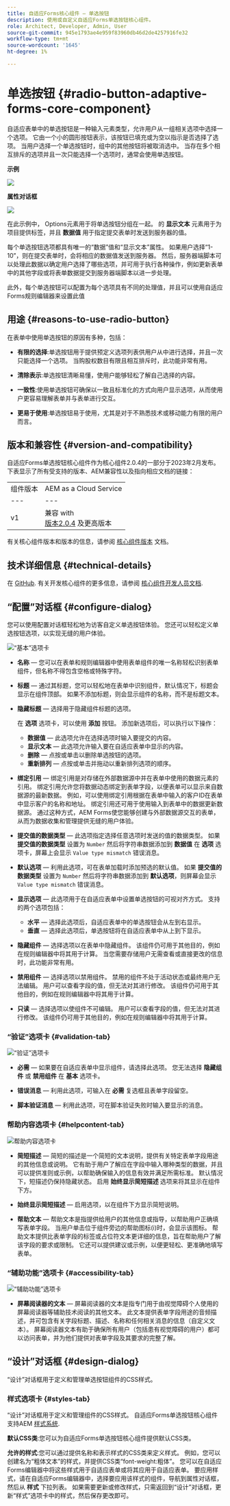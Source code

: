 ```yaml
---
title: 自适应Forms核心组件 — 单选按钮
description: 使用或自定义自适应Forms单选按钮核心组件。
role: Architect, Developer, Admin, User
source-git-commit: 945e1793ae4e959f83960db46d2de4257916fe32
workflow-type: tm+mt
source-wordcount: '1645'
ht-degree: 1%

---
```



# 单选按钮 {#radio-button-adaptive-forms-core-component}

自适应表单中的单选按钮是一种输入元素类型，允许用户从一组相关选项中选择一个选项。 它由一个小的圆形按钮表示，该按钮已填充或为空以指示是否选择了选项。 当用户选择一个单选按钮时，组中的其他按钮将被取消选中。 当存在多个相互排斥的选项并且一次只能选择一个选项时，通常会使用单选按钮。

**示例**

![](/help/adaptive-forms/assets/radio-button.png)

**属性对话框**

![](/help/adaptive-forms/assets/radio-button-properties.png)

在此示例中， Options元素用于将单选按钮分组在一起。 的 **显示文本** 元素用于为项目提供标签，并且 **数据值** 用于指定提交表单时发送到服务器的值。

每个单选按钮选项都具有唯一的“数据”值和“显示文本”属性。 如果用户选择“1-10”，则在提交表单时，会将相应的数据值发送到服务器。 然后，服务器端脚本可以处理此数据以确定用户选择了哪些选项，并可用于执行各种操作，例如更新表单中的其他字段或将表单数据提交到服务器端脚本以进一步处理。

此外，每个单选按钮可以配置为每个选项具有不同的处理值，并且可以使用自适应Forms规则编辑器来设置此值

## 用途 {#reasons-to-use-radio-button}

在表单中使用单选按钮的原因有多种，包括：

* **有限的选择**:单选按钮用于提供预定义选项列表供用户从中进行选择，并且一次只能选择一个选项。 当购股权数目有限且相互排斥时，此功能非常有用。

* **清除表示**:单选按钮清晰易懂，使用户能够轻松了解自己选择的内容。

* **一致性**:使用单选按钮可确保以一致且标准化的方式向用户显示选项，从而使用户更容易理解表单并与表单进行交互。

* **更易于使用**:单选按钮易于使用，尤其是对于不熟悉技术或移动能力有限的用户而言。

## 版本和兼容性 {#version-and-compatibility}

自适应Forms单选按钮核心组件作为核心组件2.0.4的一部分于2023年2月发布。下表显示了所有受支持的版本、AEM兼容性以及指向相应文档的链接：

|  |  |
|---|---|
| 组件版本 | AEM as a Cloud Service |
| --- | --- |
| v1 | 兼容 with<br>[版本2.0.4](/help/versions.md) 及更高版本 | 兼容 | 兼容 |

有关核心组件版本和版本的信息，请参阅 [核心组件版本](/help/versions.md) 文档。

<!-- ## Sample Component Output {#sample-component-output}

To experience the Accordion Component as well as see examples of its configuration options as well as HTML and JSON output, visit the [Component Library](https://adobe.com/go/aem_cmp_library_accordion). -->

## 技术详细信息 {#technical-details}

在 [GitHub](https://github.com/adobe/aem-core-forms-components/tree/master/ui.af.apps/src/main/content/jcr_root/apps/core/fd/components/form/radiobutton/v1/radiobutton). 有关开发核心组件的更多信息，请参阅 [核心组件开发人员文档](/help/developing/overview.md).

## “配置”对话框 {#configure-dialog}

您可以使用配置对话框轻松地为访客自定义单选按钮体验。 您还可以轻松定义单选按钮选项，以实现无缝的用户体验。

![“基本”选项卡](/help/adaptive-forms/assets/radiobutton_basictab.png)

* **名称**  — 您可以在表单和规则编辑器中使用表单组件的唯一名称轻松识别表单组件，但名称不得包含空格或特殊字符。

* **标题**  — 通过其标题，您可以轻松地在表单中识别组件，默认情况下，标题会显示在组件顶部。 如果不添加标题，则会显示组件的名称，而不是标题文本。

* **隐藏标题**  — 选择用于隐藏组件标题的选项。

   在 **选项** 选项卡，可以使用 **添加** 按钮。 添加新选项后，可以执行以下操作：

   * **数据值**  — 此选项允许在选择选项时输入要提交的内容。
   * **显示文本**  — 此选项允许输入要在自适应表单中显示的内容。
   * **删除**  — 点按或单击以删除单选按钮的选项。
   * **重新排列**  — 点按或单击并拖动以重新排列选项的顺序。

* **绑定引用**  — 绑定引用是对存储在外部数据源中并在表单中使用的数据元素的引用。 绑定引用允许您将数据动态绑定到表单字段，以便表单可以显示来自数据源的最新数据。 例如，可以使用绑定引用根据在表单中输入的客户ID在表单中显示客户的名称和地址。 绑定引用还可用于使用输入到表单中的数据更新数据源。 通过这种方式，AEM Forms使您能够创建与外部数据源交互的表单，从而为数据收集和管理提供无缝的用户体验。

* **提交值的数据类型**  — 此选项指定选择任意选项时发送的值的数据类型。 如果 **提交值的数据类型** 设置为 `Number` 然后将字符串数据添加到 **数据值** &#x200B;&#x200B;在 **选项** 选项卡，屏幕上会显示 `Value type mismatch` 错误消息。

* **默认选项**  — 利用此选项，可在表单加载时添加预选的默认值。 如果 **提交值的数据类型** 设置为 `Number` 然后将字符串数据添加到 **默认选项**，则屏幕会显示 `Value type mismatch` 错误消息。

* **显示选项**  — 此选项用于在自适应表单中设置单选按钮的可视对齐方式。 支持的两个选项包括：
   * **水平**  — 选择此选项后，自适应表单中的单选按钮会从左到右显示。
   * **垂直**  — 选择此选项后，单选按钮将在自适应表单中从上到下显示。
* **隐藏组件**  — 选择选项以在表单中隐藏组件。 该组件仍可用于其他目的，例如在规则编辑器中将其用于计算。 当您需要存储用户无需查看或直接更改的信息时，此功能非常有用。
* **禁用组件**  — 选择选项以禁用组件。 禁用的组件不处于活动状态或最终用户无法编辑。 用户可以查看字段的值，但无法对其进行修改。 该组件仍可用于其他目的，例如在规则编辑器中将其用于计算。
* **只读**  — 选择选项以使组件不可编辑。 用户可以查看字段的值，但无法对其进行修改。 该组件仍可用于其他目的，例如在规则编辑器中将其用于计算。

### “验证”选项卡 {#validation-tab}

![“验证”选项卡](/help/adaptive-forms/assets/radiobutton_validationtab.png)

* **必需**  — 如果要在自适应表单中显示组件，请选择此选项。 您无法选择 **隐藏组件** 或 **禁用组件**  在 **基本** 选项卡。

* **错误消息**  — 利用此选项，可输入在 **必需** 复选框且表单字段留空。

* **脚本验证消息**  — 利用此选项，可在脚本验证失败时输入要显示的消息。

### 帮助内容选项卡 {#helpcontent-tab}

![帮助内容选项卡](/help/adaptive-forms/assets/radiobutton_helptab.png)

* **简短描述**  — 简短的描述是一个简短的文本说明，提供有关特定表单字段用途的其他信息或说明。 它有助于用户了解应在字段中输入哪种类型的数据，并且可以提供准则或示例，以帮助确保输入的信息有效并满足所需标准。 默认情况下，短描述仍保持隐藏状态。 启用 **始终显示简短描述** 选项来将其显示在组件下方。

* **始终显示简短描述**  — 启用选项，以在组件下方显示简短说明。

* **帮助文本**  — 帮助文本是指提供给用户的其他信息或指导，以帮助用户正确填写表单字段。 当用户单击位于组件旁边的帮助图标(i)时，会显示该图标。 帮助文本提供比表单字段的标签或占位符文本更详细的信息，旨在帮助用户了解该字段的要求或限制。 它还可以提供建议或示例，以便更轻松、更准确地填写表单。

### “辅助功能”选项卡 {#accessibility-tab}

![“辅助功能”选项卡](/help/adaptive-forms/assets/radiobutton_accessibilitytab.png)

* **屏幕阅读器的文本**  — 屏幕阅读器的文本是指专门用于由视觉障碍个人使用的屏幕阅读器等辅助技术阅读的其他文本。 此文本提供表单字段用途的音频描述，并可包含有关字段标题、描述、名称和任何相关消息的信息（自定义文本）。 屏幕阅读器文本有助于确保所有用户（包括患有视觉障碍的用户）都可以访问表单，并为他们提供对表单字段及其要求的完整了解。


## “设计”对话框 {#design-dialog}

“设计”对话框用于定义和管理单选按钮组件的CSS样式。


### 样式选项卡 {#styles-tab}

“设计”对话框用于定义和管理组件的CSS样式。 自适应Forms单选按钮核心组件支持AEM [样式系统](/help/get-started/authoring.md#component-styling).

**默认CSS类**:您可以为自适应Forms单选按钮核心组件提供默认CSS类。

**允许的样式**:您可以通过提供名称和表示样式的CSS类来定义样式。 例如，您可以创建名为“粗体文本”的样式，并提供CSS类“font-weight:粗体”。 您可以在自适应Forms编辑器中将这些样式用于自适应表单或将其应用于自适应表单。 要应用样式，请在自适应Forms编辑器中，选择要应用该样式的组件，导航到属性对话框，然后从 **样式** 下拉列表。 如果需要更新或修改样式，只需返回到“设计”对话框，更新“样式”选项卡中的样式，然后保存更改即可。

